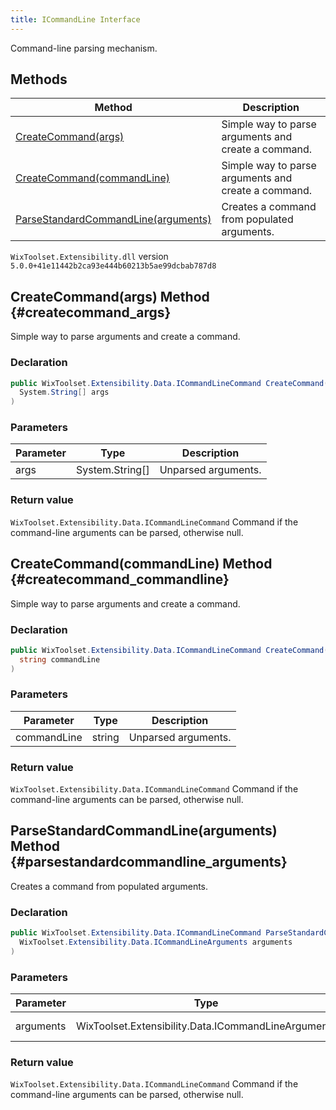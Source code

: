 ```yaml
---
title: ICommandLine Interface
---
```

Command-line parsing mechanism.
## Methods
| Method | Description |
| ------ | ----------- |
| [CreateCommand(args)](#createcommand_args) | Simple way to parse arguments and create a command. |
| [CreateCommand(commandLine)](#createcommand_commandline) | Simple way to parse arguments and create a command. |
| [ParseStandardCommandLine(arguments)](#parsestandardcommandline_arguments) | Creates a command from populated arguments. |
`WixToolset.Extensibility.dll` version `5.0.0+41e11442b2ca93e444b60213b5ae99dcbab787d8`
## CreateCommand(args) Method {#createcommand_args}
Simple way to parse arguments and create a command.
### Declaration
```cs
public WixToolset.Extensibility.Data.ICommandLineCommand CreateCommand(
  System.String[] args
)
```
### Parameters
| Parameter | Type | Description |
| --------- | ---- | ----------- |
| args | System.String[] | Unparsed arguments. |
### Return value
`WixToolset.Extensibility.Data.ICommandLineCommand` Command if the command-line arguments can be parsed, otherwise null.
## CreateCommand(commandLine) Method {#createcommand_commandline}
Simple way to parse arguments and create a command.
### Declaration
```cs
public WixToolset.Extensibility.Data.ICommandLineCommand CreateCommand(
  string commandLine
)
```
### Parameters
| Parameter | Type | Description |
| --------- | ---- | ----------- |
| commandLine | string | Unparsed arguments. |
### Return value
`WixToolset.Extensibility.Data.ICommandLineCommand` Command if the command-line arguments can be parsed, otherwise null.
## ParseStandardCommandLine(arguments) Method {#parsestandardcommandline_arguments}
Creates a command from populated arguments.
### Declaration
```cs
public WixToolset.Extensibility.Data.ICommandLineCommand ParseStandardCommandLine(
  WixToolset.Extensibility.Data.ICommandLineArguments arguments
)
```
### Parameters
| Parameter | Type | Description |
| --------- | ---- | ----------- |
| arguments | WixToolset.Extensibility.Data.ICommandLineArguments | Parsed arguments. |
### Return value
`WixToolset.Extensibility.Data.ICommandLineCommand` Command if the command-line arguments can be parsed, otherwise null.

